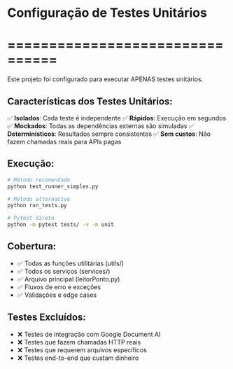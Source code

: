 # Configuração de Testes Unitários
# ================================

Este projeto foi configurado para executar APENAS testes unitários.

## Características dos Testes Unitários:

✅ **Isolados**: Cada teste é independente
✅ **Rápidos**: Execução em segundos
✅ **Mockados**: Todas as dependências externas são simuladas
✅ **Determinísticos**: Resultados sempre consistentes
✅ **Sem custos**: Não fazem chamadas reais para APIs pagas

## Execução:

```bash
# Método recomendado
python test_runner_simples.py

# Método alternativo
python run_tests.py

# Pytest direto
python -m pytest tests/ -v -m unit
```

## Cobertura:

- ✅ Todas as funções utilitárias (utils/)
- ✅ Todos os serviços (services/) 
- ✅ Arquivo principal (leitorPonto.py)
- ✅ Fluxos de erro e exceções
- ✅ Validações e edge cases

## Testes Excluídos:

- ❌ Testes de integração com Google Document AI
- ❌ Testes que fazem chamadas HTTP reais
- ❌ Testes que requerem arquivos específicos
- ❌ Testes end-to-end que custam dinheiro
